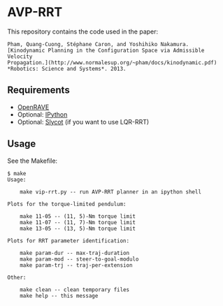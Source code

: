 # AVP-RRT

This repository contains the code used in the paper:

    Pham, Quang-Cuong, Stéphane Caron, and Yoshihiko Nakamura. 
    [Kinodynamic Planning in the Configuration Space via Admissible Velocity
    Propagation.](http://www.normalesup.org/~pham/docs/kinodynamic.pdf)
    *Robotics: Science and Systems*. 2013.

## Requirements

- [OpenRAVE](http://openrave.org)
- Optional: [IPython](http://ipython.org/)
- Optional: [Slycot](https://github.com/avventi/Slycot) (if you want to use
  LQR-RRT)

## Usage

See the Makefile:

    $ make
    Usage:                                                         
                                                                   
        make vip-rrt.py -- run AVP-RRT planner in an ipython shell 
                                                                   
    Plots for the torque-limited pendulum:                         
                                                                   
        make 11-05 -- (11, 5)-Nm torque limit                      
        make 11-07 -- (11, 7)-Nm torque limit                      
        make 13-05 -- (13, 5)-Nm torque limit                      
                                                                   
    Plots for RRT parameter identification:                        
                                                                   
        make param-dur -- max-traj-duration                        
        make param-mod -- steer-to-goal-modulo                     
        make param-trj -- traj-per-extension                       
                                                                   
    Other:                                                         
                                                                   
        make clean -- clean temporary files                        
        make help -- this message  

